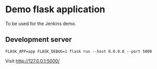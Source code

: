 # Demo flask application

To be used for the Jenkins demo.


## Development server

```
FLASK_APP=app FLASK_DEBUG=1 flask run --host 0.0.0.0 --port 5000
```

Visit http://127.0.0.1:5000/


